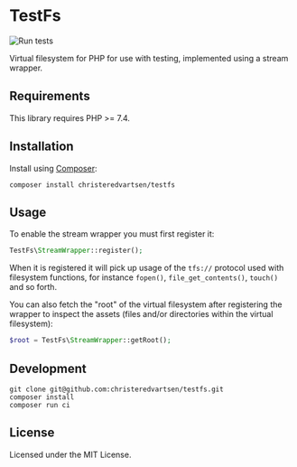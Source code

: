 # TestFs

![Run tests](https://github.com/christeredvartsen/testfs/workflows/Run%20tests/badge.svg)

Virtual filesystem for PHP for use with testing, implemented using a stream wrapper.

## Requirements

This library requires PHP >= 7.4.

## Installation

Install using [Composer](https://getcomposer.org):

```
composer install christeredvartsen/testfs
```

## Usage

To enable the stream wrapper you must first register it:

```php
TestFs\StreamWrapper::register();
```

When it is registered it will pick up usage of the `tfs://` protocol used with filesystem functions, for instance `fopen()`, `file_get_contents()`, `touch()` and so forth.

You can also fetch the "root" of the virtual filesystem after registering the wrapper to inspect the assets (files and/or directories within the virtual filesystem):

```php
$root = TestFs\StreamWrapper::getRoot();
```

## Development

```
git clone git@github.com:christeredvartsen/testfs.git
composer install
composer run ci
```

## License

Licensed under the MIT License.
